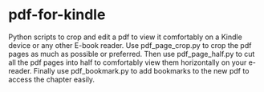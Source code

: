 # pdf-for-kindle
Python scripts to crop and edit a pdf to view it comfortably on a Kindle device or any other E-book reader.
Use pdf_page_crop.py to crop the pdf pages as much as possible or preferred.
Then use pdf_page_half.py to cut all the pdf pages into half to comfortably view them horizontally on your e-reader.
Finally use pdf_bookmark.py to add bookmarks to the new pdf to access the chapter easily.
